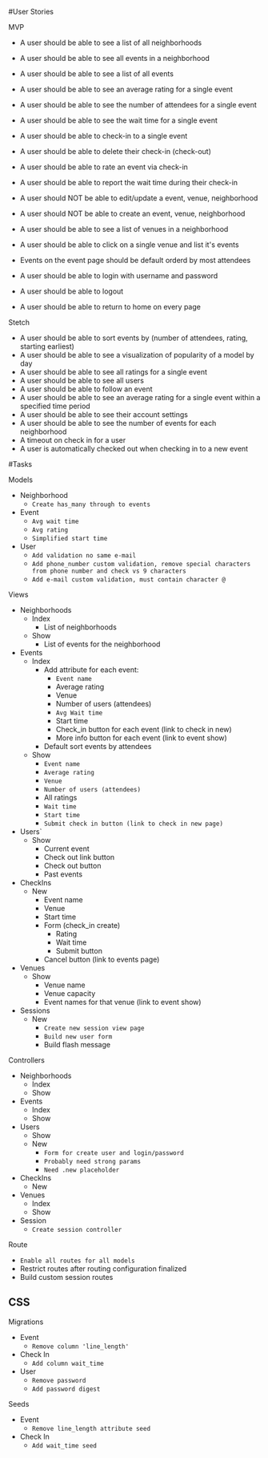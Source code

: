 #User Stories

MVP

- A user should be able to see a list of all neighborhoods
- A user should be able to see all events in a neighborhood
- A user should be able to see a list of all events
- A user should be able to see an average rating for a single event 
- A user should be able to see the number of attendees for a single event
- A user should be able to see the wait time for a single event 
- A user should be able to check-in to a single event
- A user should be able to delete their check-in (check-out)
- A user should be able to rate an event via check-in
- A user should be able to report the wait time during their check-in
- A user should NOT be able to edit/update a event, venue, neighborhood
- A user should NOT be able to create an event, venue, neighborhood
- A user should be able to see a list of venues in a neighborhood
- A user should be able to click on a single venue and list it's events
- Events on the event page should be default orderd by most attendees

- A user should be able to login with username and password
- A user should be able to logout
- A user should be able to return to home on every page

Stetch

- A user should be able to sort events by (number of attendees, rating, starting earliest)
- A user should be able to see a visualization of popularity of a model by day
- A user should be able to see all ratings for a single event
- A user should be able to see all users
- A user should be able to follow an event 
- A user should be able to see an average rating for a single event within a specified time period 
- A user should be able to see their account settings 
- A user should be able to see the number of events for each neighborhood
- A timeout on check in for a user
- A user is automatically checked out when checking in to a new event

#Tasks

Models
- Neighborhood 
   * `Create has_many through to events`
- Event
   * `Avg wait time`
   * `Avg rating`
   * `Simplified start time`
- User 
   * `Add validation no same e-mail`
   * `Add phone_number custom validation, remove special characters from phone number and check vs 9 characters`
   * `Add e-mail custom validation, must contain character @`

Views
- Neighborhoods
   - Index
      * List of neighborhoods
   - Show
      * List of events for the neighborhood
- Events
   - Index 
      * Add attribute for each event:
         * `Event name`
         * Average rating
         * Venue
         * Number of users (attendees)
         * `Avg Wait time`
         * Start time
         * Check_in button for each event (link to check in new)
         * More info button for each event (link to event show)
      * Default sort events by attendees
   - Show 
      * `Event name`
      * `Average rating`
      * `Venue`
      * `Number of users (attendees)`
      *  All ratings
      * `Wait time`
      * `Start time`
      * `Submit check in button (link to check in new page)`
- Users`
   - Show 
      * Current event
      * Check out link button
      * Check out button
      * Past events
- CheckIns
   - New
      * Event name
      * Venue
      * Start time
      * Form (check_in create)
         * Rating
         * Wait time
         * Submit button
      * Cancel button (link to events page)
- Venues
   <!-- - Index
      * Venue name (link to venue show)
      * Venue capacity -->
   - Show 
      * Venue name
      * Venue capacity
      * Event names for that venue (link to event show)
- Sessions
   - New
      * `Create new session view page`
      * `Build new user form`
      * Build flash message

Controllers
- Neighborhoods
   - Index 
   - Show
- Events
   - Index 
   - Show
- Users 
   - Show
   - New
      * `Form for create user and login/password`
      * `Probably need strong params`
      * `Need .new placeholder`
- CheckIns
   - New
- Venues
   - Index 
   - Show
- Session
   * `Create session controller`



Route
* `Enable all routes for all models`
* Restrict routes after routing configuration finalized
* Build custom session routes

CSS
- 

Migrations
- Event
   * `Remove column 'line_length'`
- Check In
   * `Add column wait_time`
- User 
   * `Remove password`
   * `Add password digest`

Seeds 
- Event
   * `Remove line_length attribute seed`
- Check In
   * `Add wait_time seed`







